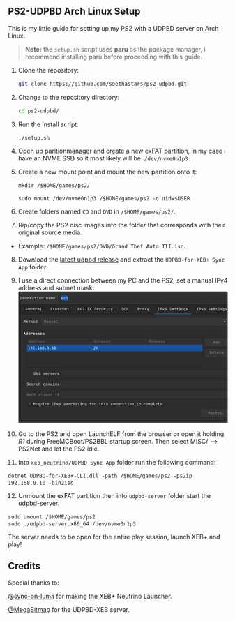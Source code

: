 <!-- Install Instructions -->
## PS2-UDPBD Arch Linux Setup

This is my little guide for setting up my PS2 with a UDPBD server on Arch Linux.

> **Note:** the `setup.sh` script uses **paru** as the package manager, i recommend installing paru before proceeding with this guide.

1. Clone the repository:

    ```sh
    git clone https://github.com/seethastars/ps2-udpbd.git
    ```

2. Change to the repository directory:

    ```sh
    cd ps2-udpbd/
    ```
    
3. Run the install script:

    ```sh
    ./setup.sh
    ```
4. Open up paritionmanager and create a new exFAT partition, in my case i have an NVME SSD so it most likely will be: `/dev/nvme0n1p3.`

5. Create a new mount point and mount the new partition onto it:

    ```
    mkdir /$HOME/games/ps2/
    ```
    ```
    sudo mount /dev/nvme0n1p3 /$HOME/games/ps2 -o uid=$USER
    ```
6. Create folders named `CD` and `DVD` in `/$HOME/games/ps2/`.

7. Rip/copy the PS2 disc images into the folder that corresponds with their original source media. 

- Example: `/$HOME/games/ps2/DVD/Grand Thef Auto III.iso`.

8. Download the [latest udpbd release](https://github.com/MegaBitmap/UDPBD-for-XEBP/releases) and extract the `UDPBD-for-XEB+ Sync App` folder.

9. I use a direct connection between my PC and the PS2, set a manual IPv4 address and subnet mask:
![ip-settings](.assets/ip-settings.png)

10. Go to the PS2 and open LaunchELF from the browser or open it holding *R1* during FreeMCBoot/PS2BBL startup screen.
Then select MISC/ --> PS2Net and let the PS2 idle.

11. Into `xeb_neutrino/UDPBD Sync App` folder run the following command: 
```
dotnet UDPBD-for-XEB+-CLI.dll -path /$HOME/games/ps2 -ps2ip 192.168.0.10 -bin2iso
```

12. Unmount the exFAT partition then into `udpbd-server` folder start the udpbd-server.
```
sudo umount /$HOME/games/ps2
sudo ./udpbd-server.x86_64 /dev/nvme0n1p3
```

The server needs to be open for the entire play session, launch XEB+ and play!

## Credits

Special thanks to:

[@sync-on-luma](https://github.com/sync-on-luma/xebplus-neutrino-loader-plugin) for making the XEB+ Neutrino Launcher.

[@MegaBitmap](https://github.com/MegaBitmap/UDPBD-for-XEBP) for the UDPBD-XEB server.
